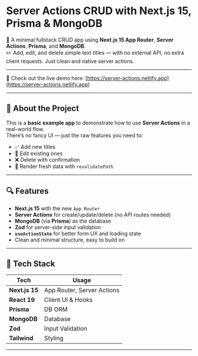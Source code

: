 # Server Actions CRUD with Next.js 15, Prisma & MongoDB

🔧 A minimal fullstack CRUD app using **Next.js 15 App Router**, **Server Actions**, **Prisma**, and **MongoDB**.  
✏️ Add, edit, and delete simple text titles — with no external API, no extra client requests. Just clean and native server actions.

---

🚀 Check out the live demo here: [https://server-actions.netlify.app](https://server-actions.netlify.app)

---

## 🧠 About the Project

This is a **basic example app** to demonstrate how to use **Server Actions** in a real-world flow.  
There’s no fancy UI — just the raw features you need to:

- ✅ Add new titles
- 📝 Edit existing ones
- ❌ Delete with confirmation
- 📃 Render fresh data with `revalidatePath`

---

## 🔍 Features

- **Next.js 15** with the new `App Router`
- **Server Actions** for create/update/delete (no API routes needed)
- **MongoDB** (via **Prisma**) as the database
- **Zod** for server-side input validation
- **`useActionState`** for better form UX and loading state
- Clean and minimal structure, easy to build on

---

## 🧪 Tech Stack

| Tech         | Usage                      |
|--------------|----------------------------|
| **Next.js 15** | App Router, Server Actions |
| **React 19**  | Client UI & Hooks          |
| **Prisma**    | DB ORM                     |
| **MongoDB**   | Database                   |
| **Zod**       | Input Validation           |
| **Tailwind**  | Styling                    |

---
